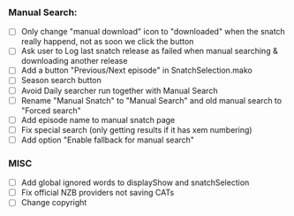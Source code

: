 ### Manual Search:
- [ ] Only change "manual download" icon to "downloaded" when the snatch really happend, not as soon we click the button
- [ ] Ask user to Log last snatch release as failed when manual searching & downloading another release
- [ ] Add a button "Previous/Next episode" in SnatchSelection.mako
- [ ] Season search button
- [ ] Avoid Daily searcher run together with Manual Search
- [ ] Rename "Manual Snatch" to "Manual Search" and old manual search to "Forced search"
- [ ] Add episode name to manual snatch page
- [ ] Fix special search (only getting results if it has xem numbering)
- [ ] Add option "Enable fallback for manual search"

### MISC
- [ ] Add global ignored words to displayShow and snatchSelection
- [ ] Fix official NZB providers not saving CATs
- [ ] Change copyright
